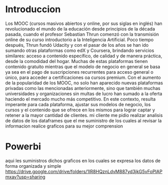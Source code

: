 #  Introduccion
Los MOOC (cursos masivos abiertos y online, por sus siglas en inglés) han revolucionado el mundo de la educación desde principios de la década pasada, cuando el profesor Sebastian Thrun comenzó con la transmisión online de su curso introductorio a la Inteligencia Artificial. Poco tiempo después, Thrun fundó Udacity y con el pasar de los años se han ido sumando otras plataformas como edX y Coursera, brindando servicios similares: acceso a contenido específico, de calidad y de manera práctica, desde la comodidad del hogar. Muchas de estas plataformas tienen contenido gratuito mientras que el modelo de negocio en general se basa ya sea en el pago de suscripciones recurrentes para acceso general o único, para acceder a certificaciones oa cursos premium. Con el aumento de la popularidad de los MOOC, no solo han aparecido nuevas plataformas privadas como las mencionadas anteriormente, sino que también muchas universidades y organizaciones sin multas de lucro han sumado a la oferta haciendo el mercado mucho más competitivo. En este contexto, resulta imperante para cada plataforma, ajustar sus modelos de negocio, los cursos y el contenido que se ofrece en los mismos para lograr captar y retener a la mayor cantidad de clientes.
mi cliente me pidio realizar  analisis de datos de los dataframes que el me suministro de los cuales al revisar la informacion realice graficos para su mejor comprension 
# Powerbi
aqui les suministros dichos graficos en los cuales se expresa los datos de forma organizada y simple
https://drive.google.com/drive/folders/1IR8HQznLdvM887yd3jkG5vFoPlAPmxav?usp=sharing
